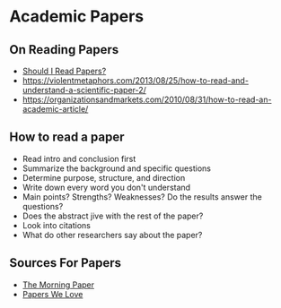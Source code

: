 # Academic Papers


## On Reading Papers

-   [Should I Read Papers?](http://michaelrbernste.in/2014/10/21/should-i-read-papers.html)
-   <https://violentmetaphors.com/2013/08/25/how-to-read-and-understand-a-scientific-paper-2/>
-   <https://organizationsandmarkets.com/2010/08/31/how-to-read-an-academic-article/>


## How to read a paper

-   Read intro and conclusion first
-   Summarize the background and specific questions
-   Determine purpose, structure, and direction
-   Write down every word you don't understand
-   Main points? Strengths? Weaknesses? Do the results answer the questions?
-   Does the abstract jive with the rest of the paper?
-   Look into citations
-   What do other researchers say about the paper?


## Sources For Papers

-   [The Morning Paper](https://blog.acolyer.org/)
-   [Papers We Love](https://github.com/papers-we-love/papers-we-love)